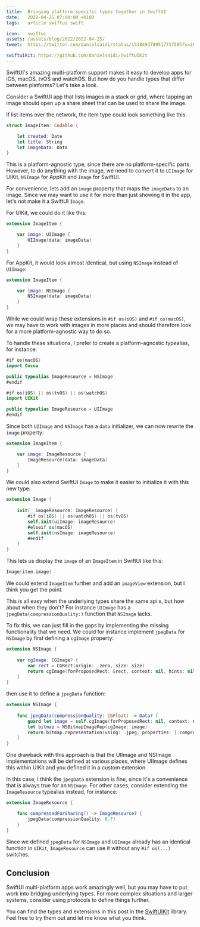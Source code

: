 ```yaml
---
title:  Bringing platform-specific types together in SwiftUI
date:   2022-04-25 07:00:00 +0100
tags:   article swiftui swift

icon:   swiftui
assets: /assets/blog/2022/2022-04-25/
tweet:  https://twitter.com/danielsaidi/status/1518493789517717505?s=20&t=wF1kbk5Nxm27t6vxQ1OeLQ

swiftuikit: https://github.com/danielsaidi/SwiftUIKit
---
```


SwiftUI's amazing multi-platform support makes it easy to develop apps for iOS, macOS, tvOS and watchOS. But how do you handle types that differ between platforms? Let's take a look.

Consider a SwiftUI app that lists images in a stack or grid, where tapping an image should open up a share sheet that can be used to share the image. 

If list items over the network, the item type could look something like this:

```swift
struct ImageItem: Codable {

    let created: Date
    let title: String
    let imageData: Data
}
```

This is a platform-agnostic type, since there are no platform-specific parts. However, to do anything with the image, we need to convert it to `UIImage` for UIKit, `NSImage` for AppKit and `Image` for SwiftUI.

For convenience, lets add an `image` property that maps the `imageData` to an image. Since we may want to use it for more than just showing it in the app, let's not make it a SwiftUI `Image`.

For UIKit, we could do it like this:

```swift
extension ImageItem {

    var image: UIImage {
        UIImage(data: imageData)
    }
}
```

For AppKit, it would look almost identical, but using `NSImage` instead of `UIImage`:

```swift
extension ImageItem {

    var image: NSImage {
        NSImage(data: imageData)
    }
}
```

While we could wrap these extensions in `#if os(iOS)` and `#if os(macOS)`, we may have to work with images in more places and should therefore look for a more platform-agnostic way to do so. 

To handle these situations, I prefer to create a platform-agnostic typealias, for instance:

```swift
#if os(macOS)
import Cocoa

public typealias ImageResource = NSImage
#endif

#if os(iOS) || os(tvOS) || os(watchOS)
import UIKit

public typealias ImageResource = UIImage
#endif
```

Since both `UIImage` and `NSImage` has a `data` initializer, we can now rewrite the `image` property:

```swift
extension ImageItem {

    var image: ImageResource {
        ImageResource(data: imageData)
    }
}
```

We could also extend SwiftUI `Image` to make it easier to initialize it with this new type:

```swift
extension Image {
    
    init(_ imageResource: ImageResource) {
        #if os(iOS) || os(watchOS) || os(tvOS)
        self.init(uiImage: imageResource)
        #elseif os(macOS)
        self.init(nsImage: imageResource)
        #endif
    }
}
```

This lets us display the `image` of an `ImageItem` in SwiftUI like this:

```swift
Image(item.image)
```

We could extend `ImageItem` further and add an `imageView` extension, but I think you get the point.

This is all easy when the underlying types share the same api:s, but how about when they don't? For instance `UIImage` has a `jpegData(compressionQuality:)` function that `NSImage` lacks.

To fix this, we can just fill in the gaps by implementing the missing functionality that we need. We could for instance implement `jpegData` for `NSImage` by first defining a `cgImage` property:

```swift
extension NSImage {
    
    var cgImage: CGImage? {
        var rect = CGRect(origin: .zero, size: size)
        return cgImage(forProposedRect: &rect, context: nil, hints: nil)
    }
}
```

then use it to define a `jpegData` function:

```swift
extension NSImage {
 
    func jpegData(compressionQuality: CGFloat) -> Data? {
        guard let image = self.cgImage(forProposedRect: nil, context: nil, hints: nil) else { return nil }
        let bitmap = NSBitmapImageRep(cgImage: image)
        return bitmap.representation(using: .jpeg, properties: [.compressionFactor: compressionQuality])
    }
}
```

One drawback with this approach is that the UIImage and NSImage implementations will be defined at various places, where UIImage defines this within UIKit and you defined it in a custom extension. 

In this case, I think the `jpegData` extension is fine, since it's a convenience that is always true for an `NSImage`. For other cases, consider extending the `ImageResource` typealias instead, for instance:

```swift
extension ImageResource {

    func compressedForSharing() -> ImageResource? {
        jpegData(compressionQuality: 0.7)
    }
}
```

Since we defined `jpegData` for `NSImage` and `UIImage` already has an identical function in `UIKit`, `ImageResource` can use it without any `#if os(...)` switches.


## Conclusion

SwiftUI multi-platform apps work amazingly well, but you may have to put work into bridging underlying types. For more complex situations and larger systems, consider using protocols to define things further.

You can find the types and extensions in this post in the [SwiftUIKit]({{page.swiftuikit}}) library. Feel free to try them out and let me know what you think.